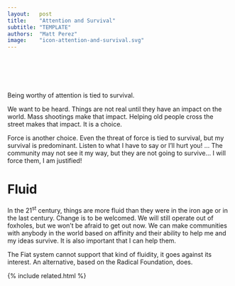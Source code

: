 ```yaml
---
layout:   post
title:    "Attention and Survival"
subtitle: "TEMPLATE"
authors:  "Matt Perez"
image:    "icon-attention-and-survival.svg"
---
```


<div style="display:none;">
 <p>Being worthy of attention supports our survival.</p>
</div>

<h1>&nbsp;</h1>
 <p>Being worthy of attention is tied to survival.</p>
 <p>We want to be heard. Things are not real until they have an impact on the world. Mass shootings make that impact. Helping old people cross the street makes that impact. It is a choice.</p>
 <p>Force is another choice. Even the threat of force is tied to survival, but my survival is predominant. <span class="_quotespan">Listen to what I have to say or I&rsquo;ll hurt you!</span> &hellip; <span class="_quotespan">The community may not see it my way, but they are not going to survive&hellip; I will force them, I am justified!</span></p>

<h1>Fluid</h1>
 <p>In the 21<sup>st</sup> century, things are more fluid than they were in the iron age or in the last century. Change is to be welcomed. We will still operate out of foxholes, but we won&rsquo;t be afraid to get out now. We can make communities with anybody in the world based on affinity and their ability to help me and my ideas survive. It is also important that I can help them.</p>
 <p>The <span class="_paradigm">Fiat</span> system cannot support that kind of fluidity, it goes against its interest. An alternative, based on the <span class="_paradigm">Radical Foundation</span>, does.</p>

{% include related.html %}